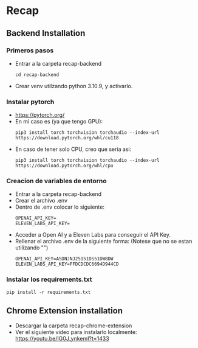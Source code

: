 # Recap

## Backend Installation

### Primeros pasos
- Entrar a la carpeta recap-backend
  ```
  cd recap-backend
  ```
- Crear venv utilzando python 3.10.9, y activarlo.

### Instalar pytorch
- https://pytorch.org/
- En mi caso es (ya que tengo GPU):
  ```
  pip3 install torch torchvision torchaudio --index-url https://download.pytorch.org/whl/cu118
  ```
- En caso de tener solo CPU, creo que seria asi:
  ```
  pip3 install torch torchvision torchaudio --index-url https://download.pytorch.org/whl/cpu
  ```
### Creacion de variables de entorno
- Entrar a la carpeta recap-backend
- Crear el archivo .env
- Dentro de .env colocar lo siguiente:
  ```
  OPENAI_API_KEY=
  ELEVEN_LABS_API_KEY=
  ```
- Acceder a Open AI y a Eleven Labs para conseguir el API Key.
- Rellenar el archivo .env de la siguiente forma: (Notese que no se estan utilizando "")
  ```
  OPENAI_API_KEY=ASDNJNJ25151DS51DW8DW
  ELEVEN_LABS_API_KEY=FFDCDCDC6694D944CD
  ```

### Instalar los requirements.txt
```
pip install -r requirements.txt
```

## Chrome Extension installation
- Descargar la carpeta recap-chrome-extension
- Ver el siguiente video para instalarlo localmente: https://youtu.be/IG0J_ynkemI?t=1433
